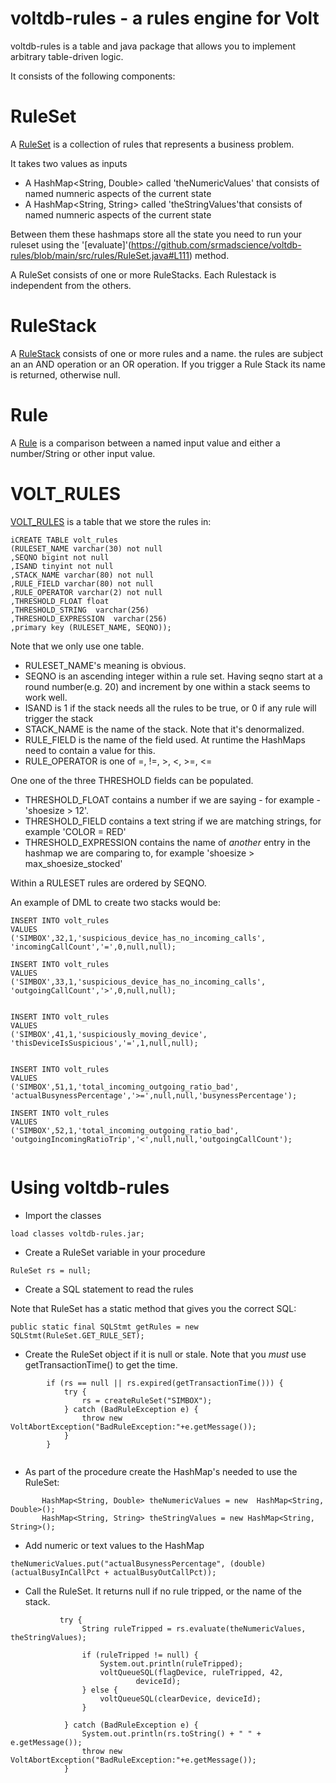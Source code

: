 # voltdb-rules - a rules engine for Volt

voltdb-rules is a table and java package that allows you to implement arbitrary table-driven logic.

It consists of the following components:

# RuleSet 

A [RuleSet](https://github.com/srmadscience/voltdb-rules/blob/main/src/rules/RuleSet.java) is a collection of rules that represents a business problem.

It takes two values as inputs

* A HashMap<String, Double> called 'theNumericValues' that consists of named numneric aspects of the current state
* A HashMap<String, String> called 'theStringValues'that consists of named numneric aspects of the current state

Between them these hashmaps store all the state you need to run your ruleset using the '[evaluate]'(https://github.com/srmadscience/voltdb-rules/blob/main/src/rules/RuleSet.java#L111) method.

A RuleSet consists of one or more RuleStacks. Each Rulestack is independent from the others.

# RuleStack

A [RuleStack](https://github.com/srmadscience/voltdb-rules/blob/main/src/rules/RuleStack.java) consists of one or more rules and a name. the rules are subject an an AND operation or an OR operation. If you trigger a Rule Stack its name is returned, otherwise null. 

# Rule

A [Rule](https://github.com/srmadscience/voltdb-rules/blob/main/src/rules/Rule.java) is a comparison between a named input value and either a number/String or other input value. 

# VOLT_RULES

[VOLT_RULES](https://github.com/srmadscience/voltdb-rules/blob/main/ddl/create_db.sql#L3) is a table that we store the rules in:

````
iCREATE TABLE volt_rules
(RULESET_NAME varchar(30) not null
,SEQNO bigint not null
,ISAND tinyint not null
,STACK_NAME varchar(80) not null
,RULE_FIELD varchar(80) not null
,RULE_OPERATOR varchar(2) not null
,THRESHOLD_FLOAT float 
,THRESHOLD_STRING  varchar(256) 
,THRESHOLD_EXPRESSION  varchar(256) 
,primary key (RULESET_NAME, SEQNO));
````

Note that we only use one table.

* RULESET_NAME's meaning is obvious.
* SEQNO is an ascending integer within a rule set. Having seqno start at a round number(e.g. 20) and increment by one within a stack seems to work well.
* ISAND is 1 if the stack needs all the rules to be true, or 0 if any rule will trigger the stack
* STACK_NAME is the name of the stack. Note that it's denormalized.
* RULE_FIELD is the name of the field used. At runtime the HashMaps need to contain a value for this.
* RULE_OPERATOR is one of =, !=, >, <, >=, <=

One one of the three THRESHOLD fields can be populated.

* THRESHOLD_FLOAT contains a number if we are saying - for example - 'shoesize > 12'. 
* THRESHOLD_FIELD contains a text  string if we are matching strings, for example 'COLOR = RED'
* THRESHOLD_EXPRESSION contains the name of <i>another</i> entry in the hashmap we are comparing to, for example 'shoesize > max_shoesize_stocked'

Within a RULESET rules are ordered by SEQNO.

An example of DML to create two stacks would be:

````
INSERT INTO volt_rules
VALUES
('SIMBOX',32,1,'suspicious_device_has_no_incoming_calls', 'incomingCallCount','=',0,null,null);

INSERT INTO volt_rules
VALUES
('SIMBOX',33,1,'suspicious_device_has_no_incoming_calls', 'outgoingCallCount','>',0,null,null);


INSERT INTO volt_rules
VALUES
('SIMBOX',41,1,'suspiciously_moving_device', 'thisDeviceIsSuspicious','=',1,null,null);


INSERT INTO volt_rules
VALUES
('SIMBOX',51,1,'total_incoming_outgoing_ratio_bad', 'actualBusynessPercentage','>=',null,null,'busynessPercentage');

INSERT INTO volt_rules
VALUES
('SIMBOX',52,1,'total_incoming_outgoing_ratio_bad', 'outgoingIncomingRatioTrip','<',null,null,'outgoingCallCount');


````


# Using voltdb-rules

* Import the classes

````
load classes voltdb-rules.jar;
````

* Create a RuleSet variable in your procedure

````
RuleSet rs = null;
````

* Create a SQL statement to read the rules

Note that RuleSet has a static method that gives you the correct SQL:

````
public static final SQLStmt getRules = new SQLStmt(RuleSet.GET_RULE_SET);
````

* Create the RuleSet object if it is null or stale. Note that you *must* use getTransactionTime() to get the time.

````
        if (rs == null || rs.expired(getTransactionTime())) {
            try {
                rs = createRuleSet("SIMBOX");
            } catch (BadRuleException e) {
                throw new VoltAbortException("BadRuleException:"+e.getMessage());
            }
        }
        
````


 * As part of the procedure create the HashMap's needed to use the RuleSet:
 
````
       HashMap<String, Double> theNumericValues = new  HashMap<String, Double>();
       HashMap<String, String> theStringValues = new HashMap<String, String>();
````
 
*  Add numeric or text values to the HashMap

````
theNumericValues.put("actualBusynessPercentage", (double) (actualBusyInCallPct + actualBusyOutCallPct));  
````

* Call the RuleSet. It returns null if no rule tripped, or the name of the stack.

````
           try {
                String ruleTripped = rs.evaluate(theNumericValues, theStringValues);
                
                if (ruleTripped != null) {
                    System.out.println(ruleTripped);
                    voltQueueSQL(flagDevice, ruleTripped, 42,
                            deviceId);
                } else {
                    voltQueueSQL(clearDevice, deviceId);
                }
                
            } catch (BadRuleException e) {
                System.out.println(rs.toString() + " " + e.getMessage());
                throw new VoltAbortException("BadRuleException:"+e.getMessage());
            }
````
